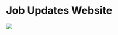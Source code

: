 <h1>Job Updates Website</h1>
<img src="https://github.com/user-attachments/assets/52458c11-3b77-421a-8a99-9a6a5a47abc5"/>
